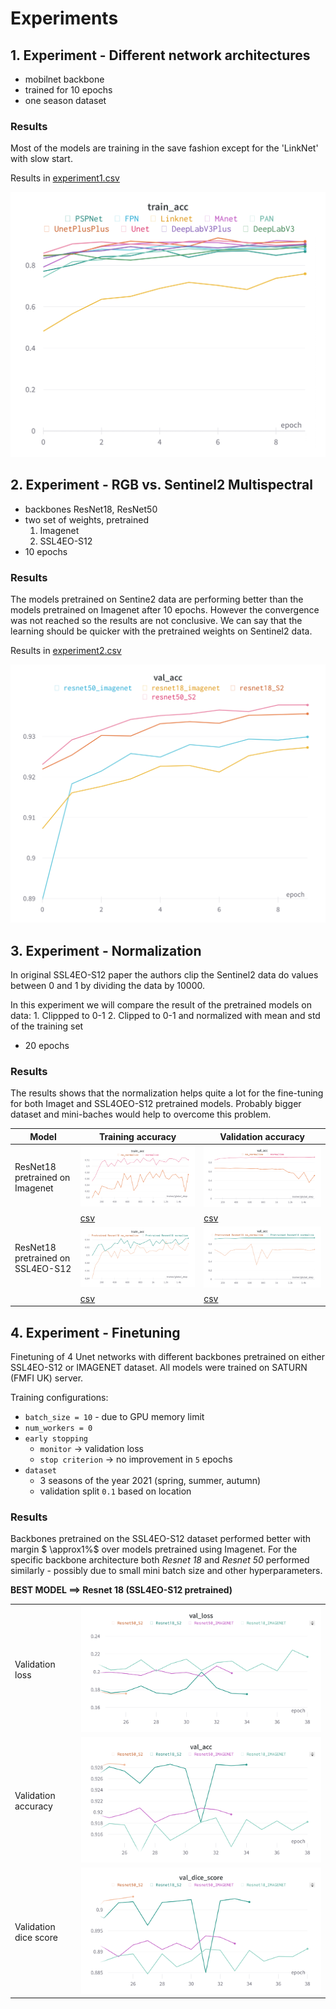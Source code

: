 # Experiments

## 1. Experiment - Different network architectures

- mobilnet backbone
- trained for 10 epochs
- one season dataset

### Results

Most of the models are training in the save fashion except for the 'LinkNet' with slow start.

Results in [experiment1.csv](./../md_assets/experiments/experiment1.csv)

![Experiment1](./../md_assets/images/experiment1.png)


## 2. Experiment - RGB vs. Sentinel2 Multispectral

- backbones ResNet18, ResNet50 
- two set of weights, pretrained 
    1. Imagenet
    2. SSL4EO-S12
- 10 epochs

### Results

The models pretrained on Sentine2 data are performing better than the models pretrained on Imagenet after 10 epochs. However the convergence was not reached so the results are not conclusive. We can say that the learning should be quicker with the pretrained weights on Sentinel2 data.

Results in [experiment2.csv](./../md_assets/experiments/experiment2.csv)

![Experiment2](./../md_assets/images/experiment2.png)



## 3. Experiment - Normalization

In original SSL4EO-S12 paper the authors clip the Sentinel2 data do values between 0 and 1 by dividing the data by 10000.

In this experiment we will compare the result of the pretrained models on data:
    1. Clippped to 0-1
    2. Clipped to 0-1 and normalized with mean and std of the training set

- 20 epochs

### Results

The results shows that the normalization helps quite a lot for the fine-tuning for both Imaget and SSL4OEO-S12 pretrained models. Probably bigger dataset and mini-baches would help to overcome this problem.


| Model | Training accuracy | Validation accuracy |
| ---   | --- | --- |
| ResNet18 pretrained on Imagenet | ![Training accuracy](./../md_assets/images/experiment3_train_acc.png) | ![Validation accuracy](./../md_assets/images/experiment3_val_acc.png) |
|  | [csv](./../md_assets/experiments/experiment3_train_acc.csv) | [csv](./../md_assets/experiments/experiment3_val_acc.csv) |
| ResNet18 pretrained on SSL4EO-S12 | ![Training accuracy](./../md_assets/images/experiment3_train_acc_S2.png) | ![Validation accuracy](./../md_assets/images/experiment3_val_acc_S2.png) |
|  | [csv](./../md_assets/experiments/experiment3_train_acc_S2.csv) | [csv](./../md_assets/experiments/experiment3_val_acc_S2.csv) |

## 4. Experiment - Finetuning

Finetuning of 4 Unet networks with different backbones pretrained on either SSL4EO-S12 or IMAGENET dataset. All models were trained on SATURN (FMFI UK) server.

Training configurations:
* `batch_size = 10` - due to GPU memory limit
* `num_workers = 0`
* `early stopping`
    * `monitor` -> validation loss
    * `stop criterion` -> no improvement in `5` epochs
* `dataset` 
    * 3 seasons of the year 2021 (spring, summer, autumn)
    * validation split `0.1` based on location

### Results

Backbones pretrained on the SSL4EO-S12 dataset performed better with margin $ \approx1\%$ over models pretrained using Imagenet. For the specific backbone architecture both *Resnet 18* and *Resnet 50* performed similarly - possibly due to small mini batch size and other hyperparameters.

**BEST MODEL ==> Resnet 18 (SSL4EO-S12 pretrained)**

| | |
| --- | --- |
| Validation loss | ![Val loss](../md_assets/images/finetuned_val_loss.png) |
| Validation accuracy | ![Val loss](../md_assets/images/finetuned_val_acc.png) |
| Validation dice score | ![Val loss](../md_assets/images/finetuned_dice_score.png) |